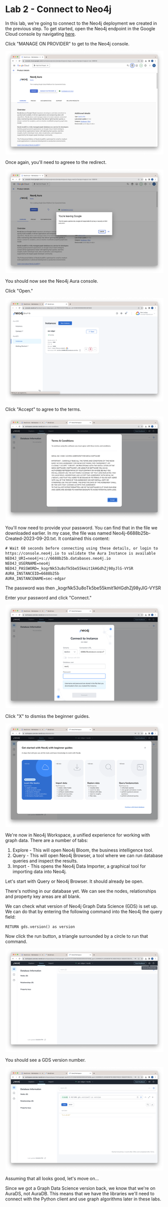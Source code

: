 # Lab 2 - Connect to Neo4j
In this lab, we're going to connect to the Neo4j deployment we created in the previous step.  To get started, open the Neo4j endpoint in the Google Cloud console by navigating [here](https://console.cloud.google.com/marketplace/product/endpoints/prod.n4gcp.neo4j.io).

Click "MANAGE ON PROVIDER" to get to the Neo4j console.

![](images/01.png)

Once again, you'll need to agreee to the redirect.

![](images/02.png)

You should now see the Neo4j Aura console.

Click "Open."

![](images/03.png)

Click "Accept" to agree to the terms.

![](images/04.png)

You'll now need to provide your password.  You can find that in the file we downloaded earlier.  In my case, the file was named Neo4j-6688b25b-Created-2023-09-20.txt.  It contained this content:

    # Wait 60 seconds before connecting using these details, or login to https://console.neo4j.io to validate the Aura Instance is available
    NEO4J_URI=neo4j+s://6688b25b.databases.neo4j.io
    NEO4J_USERNAME=neo4j
    NEO4J_PASSWORD=_kogrNk53u8oTk5be55kmit1kHGdhZj98yJlG-VYSR
    AURA_INSTANCEID=6688b25b
    AURA_INSTANCENAME=sec-edgar

The password was then _kogrNk53u8oTk5be55kmit1kHGdhZj98yJlG-VYSR

Enter your password and click "Connect."

![](images/05.png)

Click "X" to dismiss the beginner guides.

![](images/06.png)

We're now in Neo4j Workspace, a unified experience for working with graph data.  There are a number of tabs:

1. Explore - This will open Neo4j Bloom, the business intelligence tool.
2. Query - This will open Neo4j Browser, a tool where we can run database queries and inspect the results.
3. Import - This opens the Neo4j Data Importer, a graphical tool for importing data into Neo4j.

Let's start with Query or Neo4j Browser.  It should already be open.

There's nothing in our database yet.  We can see the nodes, relationships and property key areas are all blank.

We can check what version of Neo4j Graph Data Science (GDS) is set up.  We can do that by entering the following command into the Neo4j the query field:

    RETURN gds.version() as version

Now click the run button, a triangle surrounded by a circle to run that command.

![](images/07.png)

You should see a GDS version number.

![](images/08.png)

Assuming that all looks good, let's move on...

Since we got a Graph Data Science version back, we know that we're on AuraDS, not AuraDB.  This means that we have the libraries we'll need to connect with the Python client and use graph algorithms later in these labs.
